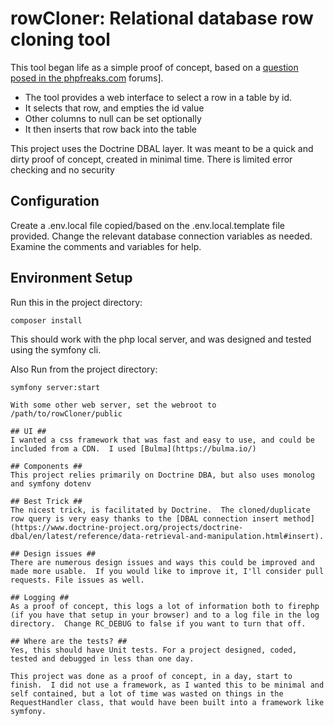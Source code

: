 # rowCloner: Relational database row cloning tool #
This tool began life as a simple proof of concept, based on a [question posed in the phpfreaks.com](https://forums.phpfreaks.com/topic/315930-writing-to-m) forums].

- The tool provides a web interface to select a row in a table by id.
- It selects that row, and empties the id value
- Other columns to null can be set optionally
- It then inserts that row back into the table

This project uses the Doctrine DBAL layer.  It was meant to be a quick and dirty proof of concept, created in minimal time.  There is limited error checking and no security

## Configuration ##
Create a .env.local file copied/based on the .env.local.template file provided.  Change the relevant database connection variables as needed.  Examine the comments and variables for help.

## Environment Setup ##
Run this in the project directory:
```
composer install
```
This should work with the php local server, and was designed and tested using the symfony cli.

Also Run from the project directory:

```
symfony server:start

With some other web server, set the webroot to /path/to/rowCloner/public

## UI ##
I wanted a css framework that was fast and easy to use, and could be included from a CDN.  I used [Bulma](https://bulma.io/)

## Components ##
This project relies primarily on Doctrine DBA, but also uses monolog and symfony dotenv

## Best Trick ##
The nicest trick, is facilitated by Doctrine.  The cloned/duplicate row query is very easy thanks to the [DBAL connection insert method](https://www.doctrine-project.org/projects/doctrine-dbal/en/latest/reference/data-retrieval-and-manipulation.html#insert).

## Design issues ##
There are numerous design issues and ways this could be improved and made more usable.  If you would like to improve it, I'll consider pull requests. File issues as well.

## Logging ##
As a proof of concept, this logs a lot of information both to firephp (if you have that setup in your browser) and to a log file in the log directory.  Change RC_DEBUG to false if you want to turn that off.

## Where are the tests? ##
Yes, this should have Unit tests. For a project designed, coded, tested and debugged in less than one day.

This project was done as a proof of concept, in a day, start to finish.  I did not use a framework, as I wanted this to be minimal and self contained, but a lot of time was wasted on things in the RequestHandler class, that would have been built into a framework like symfony.
